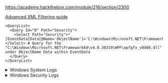 https://academy.hackthebox.com/module/216/section/2300

[Advanced XML Filtering guide](https://techcommunity.microsoft.com/blog/askds/advanced-xml-filtering-in-the-windows-event-viewer/399761)
```
<QueryList>
  <Query Id="0" Path="Security">
    <Select Path="Security">*[EventData[Data[@Name='ObjectName']='C:\Windows\Microsoft.NET\Framework64\v4.0.30319\WPF\wpfgfx_v0400.dll']]</Select> # Query for the "C:\Windows\Microsoft.NET\Framework64\v4.0.30319\WPF\wpfgfx_v0400.dll" under ObjectName Data within EventData
  </Query>
</QueryList>
```

<details>
<summary>Windows System Logs</summary>
<br>
Event ID 1074 (System Shutdown/Restart): This event log indicates when and why the system was shut down or restarted. By monitoring these events, you can determine if there are unexpected shutdowns or restarts, potentially revealing malicious activity such as malware infection or unauthorized user access.


Event ID 6005 (The Event log service was started): This event log marks the time when the Event Log Service was started. This is an important record, as it can signify a system boot-up, providing a starting point for investigating system performance or potential security incidents around that period. It can also be used to detect unauthorized system reboots.


Event ID 6006 (The Event log service was stopped): This event log signifies the moment when the Event Log Service was stopped. It is typically seen when the system is shutting down. Abnormal or unexpected occurrences of this event could point to intentional service disruption for covering illicit activities.


Event ID 6013 (Windows uptime): This event occurs once a day and shows the uptime of the system in seconds. A shorter than expected uptime could mean the system has been rebooted, which could signify a potential intrusion or unauthorized activities on the system.


Event ID 7040 (Service status change): This event indicates a change in service startup type, which could be from manual to automatic or vice versa. If a crucial service's startup type is changed, it could be a sign of system tampering.
</details>

<details>
<summary>Windows Security Logs</summary>
<br>
Event ID 1102 (The audit log was cleared): Clearing the audit log is often a sign of an attempt to remove evidence of an intrusion or malicious activity.


Event ID 1116 (Antivirus malware detection): This event is particularly important because it logs when Defender detects a malware. A surge in these events could indicate a targeted attack or widespread malware infection.


Event ID 1118 (Antivirus remediation activity has started): This event signifies that Defender has begun the process of removing or quarantining detected malware. It's important to monitor these events to ensure that remediation activities are successful.


Event ID 1119 (Antivirus remediation activity has succeeded): This event signifies that the remediation process for detected malware has been successful. Regular monitoring of these events will help ensure that identified threats are effectively neutralized.


Event ID 1120 (Antivirus remediation activity has failed): This event is the counterpart to 1119 and indicates that the remediation process has failed. These events should be closely monitored and addressed immediately to ensure threats are effectively neutralized.


Event ID 4624 (Successful Logon): This event records successful logon events. This information is vital for establishing normal user behavior. Abnormal behavior, such as logon attempts at odd hours or from different locations, could signify a potential security threat.


Event ID 4625 (Failed Logon): This event logs failed logon attempts. Multiple failed logon attempts could signify a brute-force attack in progress.


Event ID 4648 (A logon was attempted using explicit credentials): This event is triggered when a user logs on with explicit credentials to run a program. Anomalies in these logon events could indicate lateral movement within a network, which is a common technique used by attackers.


Event ID 4656 (A handle to an object was requested): This event is triggered when a handle to an object (like a file, registry key, or process) is requested. This can be a useful event for detecting attempts to access sensitive resources.


Event ID 4672 (Special Privileges Assigned to a New Logon): This event is logged whenever an account logs on with super user privileges. Tracking these events helps to ensure that super user privileges are not being abused or used maliciously.


Event ID 4698 (A scheduled task was created): This event is triggered when a scheduled task is created. Monitoring this event can help you detect persistence mechanisms, as attackers often use scheduled tasks to maintain access and run malicious code.


Event ID 4700 & Event ID 4701 (A scheduled task was enabled/disabled): This records the enabling or disabling of a scheduled task. Scheduled tasks are often manipulated by attackers for persistence or to run malicious code, thus these logs can provide valuable insight into suspicious activities.


Event ID 4702 (A scheduled task was updated): Similar to 4698, this event is triggered when a scheduled task is updated. Monitoring these updates can help detect changes that may signify malicious intent.


Event ID 4719 (System audit policy was changed): This event records changes to the audit policy on a computer. It could be a sign that someone is trying to cover their tracks by turning off auditing or changing what events get audited.


Event ID 4738 (A user account was changed): This event records any changes made to user accounts, including changes to privileges, group memberships, and account settings. Unexpected account changes can be a sign of account takeover or insider threats.


Event ID 4771 (Kerberos pre-authentication failed): This event is similar to 4625 (failed logon) but specifically for Kerberos authentication. An unusual amount of these logs could indicate an attacker attempting to brute force your Kerberos service.


Event ID 4776 (The domain controller attempted to validate the credentials for an account): This event helps track both successful and failed attempts at credential validation by the domain controller. Multiple failures could suggest a brute-force attack.


Event ID 5001 (Antivirus real-time protection configuration has changed): This event indicates that the real-time protection settings of Defender have been modified. Unauthorized changes could indicate an attempt to disable or undermine the functionality of Defender.


Event ID 5140 (A network share object was accessed): This event is logged whenever a network share is accessed. This can be critical in identifying unauthorized access to network shares.


Event ID 5142 (A network share object was added): This event signifies the creation of a new network share. Unauthorized network shares could be used to exfiltrate data or spread malware across a network.


Event ID 5145 (A network share object was checked to see whether client can be granted desired access): This event indicates that someone attempted to access a network share. Frequent checks of this sort might indicate a user or a malware trying to map out the network shares for future exploits.


Event ID 5157 (The Windows Filtering Platform has blocked a connection): This is logged when the Windows Filtering Platform blocks a connection attempt. This can be helpful for identifying malicious traffic on your network.


Event ID 7045 (A service was installed in the system): A sudden appearance of unknown services might suggest malware installation, as many types of malware install themselves as services.

</details>
